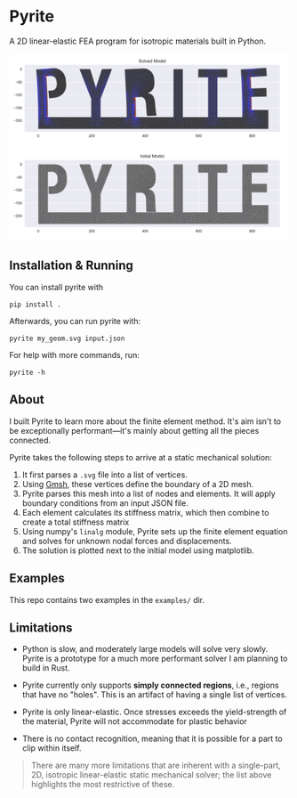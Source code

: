 # Pyrite

A 2D linear-elastic FEA program for isotropic materials built in Python.

![A screenshot of the Pyrite output](screenshot.png)

## Installation & Running

You can install pyrite with

```
pip install .
```

Afterwards, you can run pyrite with:

```
pyrite my_geom.svg input.json
```

For help with more commands, run:

```
pyrite -h
```

## About

I built Pyrite to learn more about the finite element method. It's aim isn't to be exceptionally performant—it's mainly about getting all the pieces connected.

Pyrite takes the following steps to arrive at a static mechanical solution:

1. It first parses a `.svg` file into a list of vertices.
2. Using [Gmsh](https://gmsh.info/), these vertices define the boundary of a 2D mesh.
3. Pyrite parses this mesh into a list of nodes and elements. It will apply boundary conditions from an input JSON file.
4. Each element calculates its stiffness matrix, which then combine to create a total stiffness matrix
5. Using numpy's `linalg` module, Pyrite sets up the finite element equation and solves for unknown nodal forces and displacements.
6. The solution is plotted next to the initial model using matplotlib.

## Examples

This repo contains two examples in the `examples/` dir. 

## Limitations

- Python is slow, and moderately large models will solve very slowly. Pyrite is a prototype for a much more performant solver I am planning to build in Rust.

- Pyrite currently only supports **simply connected regions**, i.e., regions that have no "holes". This is an artifact of having a single list of vertices.

- Pyrite is only linear-elastic. Once stresses exceeds the yield-strength of the material, Pyrite will not accommodate for plastic behavior

- There is no contact recognition, meaning that it is possible for a part to clip within itself.

> There are many more limitations that are inherent with a single-part, 2D, isotropic linear-elastic static mechanical solver; the list above highlights the most restrictive of these.
